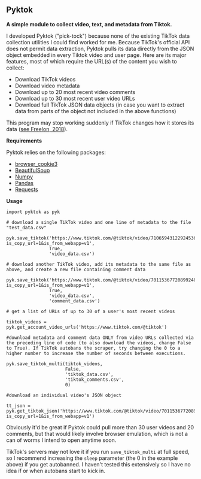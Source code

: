 ## Pyktok
**A simple module to collect video, text, and metadata from Tiktok.**

I developed Pyktok ("pick-tock") because none of the existing TikTok data collection utilities I could find worked for me. Because TikTok's official API does not permit data extraction, Pyktok pulls its data directly from the JSON object embedded in every Tiktok video and user page. Here are its major features, most of which require the URL(s) of the content you wish to collect:

 - Download TikTok videos
 - Download video metadata
 - Download up to 20 most recent video comments
 - Download up to 30 most recent user video URLs
 - Download full TikTok JSON data objects (in case you want to extract data from parts of the object not included in the above functions)
 
This program may stop working suddenly if TikTok changes how it stores its data ([see Freelon, 2018](https://osf.io/preprints/socarxiv/56f4q/)).
 
**Requirements**

Pyktok relies on the following packages:

 - [browser_cookie3](https://pypi.org/project/browser-cookie3/0.6.0/)
 - [BeautifulSoup](https://www.crummy.com/software/BeautifulSoup/bs4/doc/)
 - [Numpy](https://numpy.org/)
 - [Pandas](https://pandas.pydata.org/)
 - [Requests](https://pypi.org/project/requests/)

**Usage**


    import pyktok as pyk
    
    # download a single TikTok video and one line of metadata to the file "test_data.csv"
    
    pyk.save_tiktok('https://www.tiktok.com/@tiktok/video/7106594312292453675?is_copy_url=1&is_from_webapp=v1',
                    True,
                    'video_data.csv')
    
    # download another TikTok video, add its metadata to the same file as above, and create a new file containing comment data
    
    pyk.save_tiktok('https://www.tiktok.com/@tiktok/video/7011536772089924869?is_copy_url=1&is_from_webapp=v1',
                    True,
                    'video_data.csv',
                    'comment_data.csv')
    
    # get a list of URLs of up to 30 of a user's most recent videos
    
    tiktok_videos = pyk.get_account_video_urls('https://www.tiktok.com/@tiktok')
    
    #download metadata and comment data ONLY from video URLs collected via the preceding line of code (to also download the videos, change False to True). If TikTok autobans the scraper, try changing the 0 to a higher number to increase the number of seconds between executions.
    
    pyk.save_tiktok_multi(tiktok_videos,
                          False,
                          'tiktok_data.csv',
                          'tiktok_comments.csv',
                          0)
                         
	#download an individual video's JSON object
	
	tt_json = pyk.get_tiktok_json('https://www.tiktok.com/@tiktok/video/7011536772089924869?is_copy_url=1&is_from_webapp=v1')

Obviously it'd be great if Pyktok could pull more than 30 user videos and 20 comments, but that would likely involve browser emulation, which is not a can of worms I intend to open anytime soon.

TikTok's servers may not love it if you run `save_tiktok_multi` at full speed, so I recommend increasing the `sleep` parameter (the 0 in the example above) if you get autobanned. I haven't tested this extensively so I have no idea if or when autobans start to kick in.
